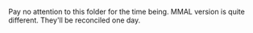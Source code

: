 Pay no attention to this folder for the time being. MMAL version is quite different. They'll be reconciled one day.
